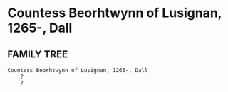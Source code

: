 # Countess Beorhtwynn of Lusignan, 1265-, Dall

## FAMILY TREE
```
Countess Beorhtwynn of Lusignan, 1265-, Dall
    ?
    ?
```
